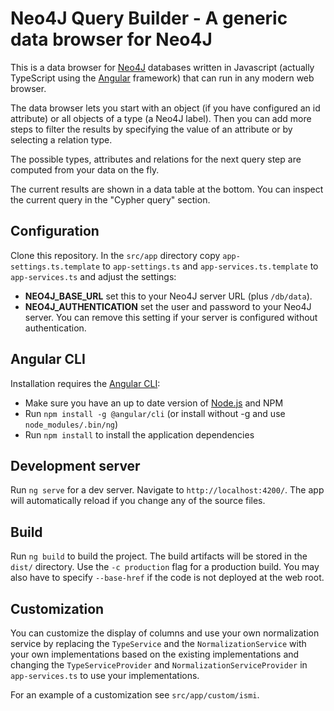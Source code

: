 # Neo4J Query Builder - A generic data browser for Neo4J

This is a data browser for [Neo4J](https://neo4j.com) databases written in Javascript 
(actually TypeScript using the [Angular](https://angular.io) framework) that can run in any modern web browser.

The data browser lets you start with an object (if you have configured an id attribute) or all objects of a 
type (a Neo4J label). Then you can add more steps to filter the results by specifying the value of an attribute 
or by selecting a relation type.

The possible types, attributes and relations for the next query step are computed from your data on the fly.

The current results are shown in a data table at the bottom. You can inspect the current query in the 
"Cypher query" section.

## Configuration

Clone this repository. In the `src/app` directory copy `app-settings.ts.template` to `app-settings.ts` 
and `app-services.ts.template` to `app-services.ts` and adjust the settings:

* **NEO4J_BASE_URL**  set this to your Neo4J server URL (plus `/db/data`).
* **NEO4J_AUTHENTICATION** set the user and password to your Neo4J server. You can remove this setting
if your server is configured without authentication.

## Angular CLI

Installation requires the [Angular CLI](https://cli.angular.io/):

* Make sure you have an up to date version of [Node.js](https://nodejs.org/en/) and NPM
* Run `npm install -g @angular/cli` (or install without -g and use `node_modules/.bin/ng`)
* Run `npm install` to install the application dependencies

## Development server

Run `ng serve` for a dev server. Navigate to `http://localhost:4200/`. 
The app will automatically reload if you change any of the source files.

## Build

Run `ng build` to build the project. The build artifacts will be stored in the `dist/` directory. 
Use the `-c production` flag for a production build. You may also have to specify `--base-href` if the code 
is not deployed at the web root.

## Customization

You can customize the display of columns and use your own normalization service by replacing the
`TypeService` and the `NormalizationService` with your own implementations based on the existing
implementations and changing the `TypeServiceProvider` and `NormalizationServiceProvider` in 
`app-services.ts` to use your implementations. 

For an example of a customization see `src/app/custom/ismi`.
